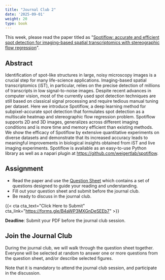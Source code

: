 ```yaml
---
title: "Journal Club 2"
date: '2025-09-01'
weight: 20
type: book
---
```


This week, please read the paper titled as "[Spotiflow: accurate and efficient spot detection for imaging-based spatial transcriptomics with stereographic flow regression](https://www.nature.com/articles/s41592-025-02662-x)".

## Abstract

Identification of spot-like structures in large, noisy microscopy images is a crucial step for many life-science applications. Imaging-based spatial transcriptomics (iST), in particular, relies on the precise detection of millions of transcripts in low signal-to-noise images. Despite recent advances in computer vision, most of the currently used spot detection techniques are still based on classical signal processing and require tedious manual tuning per dataset. Here we introduce Spotiflow, a deep learning method for subpixel-accurate spot detection that formulates spot detection as a multiscale heatmap and stereographic flow regression problem. Spotiflow supports 2D and 3D images, generalizes across different imaging conditions and is more time and memory efficient than existing methods. We show the efficacy of Spotiflow by extensive quantitative experiments on diverse datasets and demonstrate that its increased accuracy leads to meaningful improvements in biological insights obtained from iST and live imaging experiments. Spotiflow is available as an easy-to-use Python library as well as a napari plugin at https://github.com/weigertlab/spotiflow.

## Assignment

- Read the paper and use the [Question Sheet](/question-sheet-v2/) which contains a set of questions designed to guide your reading and understanding.
- Fill out your question sheet and submit before the journal club.
- Be ready to discuss in the journal club.

{{< cta cta_text="Click Here to Submit" cta_link="https://forms.gle/B4aWP3MXGnDeSEEb7" >}}

**Deadline**: Submit your PDF before the journal club session.

 
 ## Join the Journal Club

During the journal club, we will walk through the question sheet together. Everyone will be selected at random to answer one or more questions from the question sheet, and/or describe selected figures.

Note that it is mandatory to attend the journal club session, and participate in the discussion.
